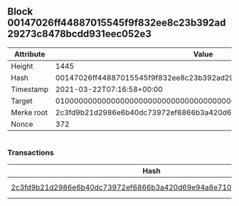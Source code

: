 ## Block 00147026ff44887015545f9f832ee8c23b392ad29273c8478bcdd931eec052e3

Attribute | Value
--- | ---
Height | 1445
Hash | 00147026ff44887015545f9f832ee8c23b392ad29273c8478bcdd931eec052e3
Timestamp | 2021-03-22T07:16:58+00:00
Target | 0100000000000000000000000000000000000000000000000000000000000000
Merke root | 2c3fd9b21d2986e6b40dc73972ef6866b3a420d69e94a8e7100defd716a650b1
Nonce | 372

```

```

### Transactions

Hash | Amount
--- | ---
[2c3fd9b21d2986e6b40dc73972ef6866b3a420d69e94a8e7100defd716a650b1](2c3fd9b21d2986e6b40dc73972ef6866b3a420d69e94a8e7100defd716a650b1.md) | 10.00000000 SKEPTI 
